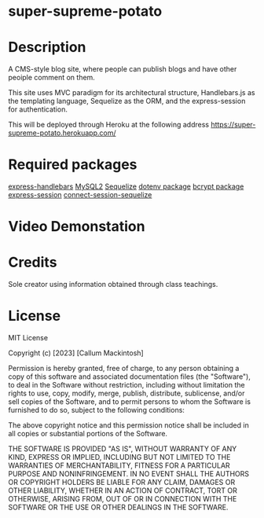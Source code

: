 # super-supreme-potato

# Description

A CMS-style blog site, where people can publish blogs and have other peoiple comment on them.

This site uses MVC paradigm for its architectural structure, Handlebars.js as the templating language, Sequelize as the ORM, and the express-session for authentication.

This will be deployed through Heroku at the following address https://super-supreme-potato.herokuapp.com/

# Required packages

[express-handlebars](https://www.npmjs.com/package/express-handlebars)
[MySQL2](https://www.npmjs.com/package/mysql2)
[Sequelize](https://www.npmjs.com/package/sequelize)
[dotenv package](https://www.npmjs.com/package/dotenv)
[bcrypt package](https://www.npmjs.com/package/bcrypt)
[express-session](https://www.npmjs.com/package/express-session)
[connect-session-sequelize](https://www.npmjs.com/package/connect-session-sequelize)

# Video Demonstation



# Credits

Sole creator using information obtained through class teachings.

# License

MIT License

Copyright (c) [2023] [Callum Mackintosh]

Permission is hereby granted, free of charge, to any person obtaining a copy of this software and associated documentation files (the "Software"), to deal in the Software without restriction, including without limitation the rights to use, copy, modify, merge, publish, distribute, sublicense, and/or sell copies of the Software, and to permit persons to whom the Software is furnished to do so, subject to the following conditions:

The above copyright notice and this permission notice shall be included in all copies or substantial portions of the Software.

THE SOFTWARE IS PROVIDED "AS IS", WITHOUT WARRANTY OF ANY KIND, EXPRESS OR IMPLIED, INCLUDING BUT NOT LIMITED TO THE WARRANTIES OF MERCHANTABILITY, FITNESS FOR A PARTICULAR PURPOSE AND NONINFRINGEMENT. IN NO EVENT SHALL THE AUTHORS OR COPYRIGHT HOLDERS BE LIABLE FOR ANY CLAIM, DAMAGES OR OTHER LIABILITY, WHETHER IN AN ACTION OF CONTRACT, TORT OR OTHERWISE, ARISING FROM, OUT OF OR IN CONNECTION WITH THE SOFTWARE OR THE USE OR OTHER DEALINGS IN THE SOFTWARE.